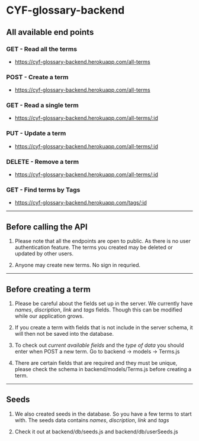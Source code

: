 # CYF-glossary-backend



## All available end points

### GET - Read all the terms
* https://cyf-glossary-backend.herokuapp.com/all-terms


### POST - Create a term 
* https://cyf-glossary-backend.herokuapp.com/all-terms


### GET - Read a single term
* https://cyf-glossary-backend.herokuapp.com/all-terms/:id


### PUT - Update a term 
* https://cyf-glossary-backend.herokuapp.com/all-terms/:id


### DELETE - Remove a term
* https://cyf-glossary-backend.herokuapp.com/all-terms/:id


### GET - Find terms by Tags
* https://cyf-glossary-backend.herokuapp.com/tags/:id


---

## Before calling the API

1. Please note that all the endpoints are open to public. As there is no user authentication feature. The terms you created may be deleted or updated by other users. 

2. Anyone may create new terms. No sign in requried.


---

## Before creating a term

1. Please be careful about the fields set up in the server. We currently have *names*, *discription*, *link* and *tags* fields. Though this can be modified while our application grows.

2. If you create a term with fields that is not include in the server schema, it will then not be saved into the database.

3. To check out *current available fields* and the *type of data* you should enter when POST a new term. Go to backend -> models -> Terms.js

4. There are certain fields that are required and they must be unique, please check the schema in backend/models/Terms.js before creating a term.


---

## Seeds

1. We also created seeds in the database. So you have a few terms to start with. The seeds data contains *names*, *discription*, *link* and *tags*

2. Check it out at backend/db/seeds.js and backend/db/userSeeds.js
